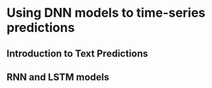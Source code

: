 # Using DNN models to time-series predictions
## Introduction to Text Predictions
## RNN and LSTM models 

